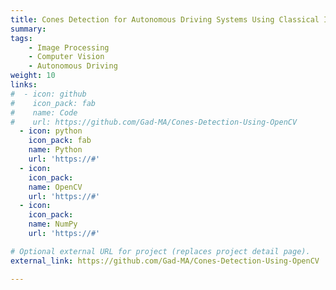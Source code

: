 ```yaml
---
title: Cones Detection for Autonomous Driving Systems Using Classical Image Processing Techniques with OpenCV
summary:
tags:
    - Image Processing
    - Computer Vision
    - Autonomous Driving
weight: 10
links:
#  - icon: github
#    icon_pack: fab
#    name: Code
#    url: https://github.com/Gad-MA/Cones-Detection-Using-OpenCV
  - icon: python
    icon_pack: fab
    name: Python
    url: 'https://#'
  - icon: 
    icon_pack: 
    name: OpenCV
    url: 'https://#'
  - icon: 
    icon_pack: 
    name: NumPy
    url: 'https://#'

# Optional external URL for project (replaces project detail page).
external_link: https://github.com/Gad-MA/Cones-Detection-Using-OpenCV

---
```

